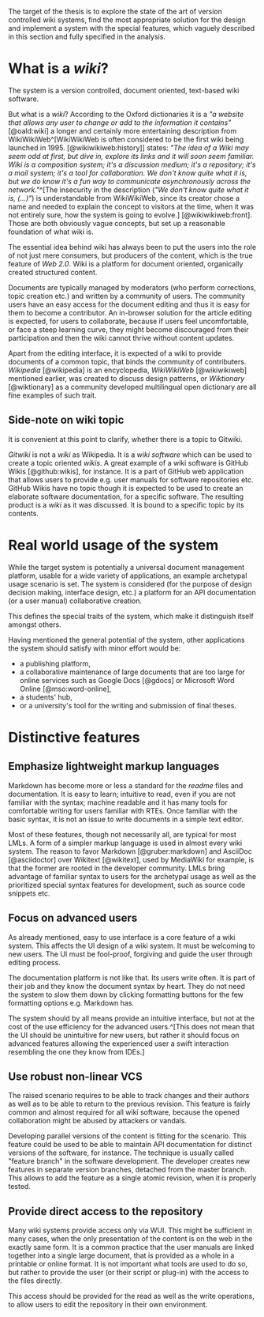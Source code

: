 The target of the thesis is to explore the state of the art of version controlled wiki systems,
find the most appropriate solution for the design and implement a system with the special features, which vaguely described in this section and fully specified in the analysis.

# What is a _wiki_?

The system is a version controlled, document oriented, text-based wiki software.

But what is a _wiki_? According to the Oxford dictionaries it is a _"a website that allows any user to change or add to the information it contains"_ [@oald:wiki] a longer and certainly more entertaining description from WikiWikiWeb^[WikiWikiWeb is often considered to be the first wiki being launched in 1995. [@wikiwikiweb:history]]
states: _"The idea of a Wiki may seem odd at first, but dive in, explore its links and it will soon seem familiar. Wiki is a composition system; it's a discussion medium; it's a repository; it's a mail system; it's a tool for collaboration. We don't know quite what it is, but we do know it's a fun way to communicate asynchronously across the network."_^[The insecurity in the description (_"We don't know quite what it is, (...)"_) is understandable from WikiWikiWeb, since its creator chose a name and needed to explain the concept to visitors at the time, when it was not entirely sure, how the system is going to evolve.] [@wikiwikiweb:front].
Those are both obviously vague concepts, but set up a reasonable foundation of what wiki is.

The essential idea behind wiki has always been to put the users into the role of not just mere consumers, but producers of the content, which is the true feature of _Web 2.0_.
Wiki is a platform for document oriented, organically created structured content.

Documents are typically managed by moderators (who perform corrections, topic creation etc.) and written by a community of users.
The community users have an easy access for the document editing and thus it is easy for them to become a contributor.
An in-browser solution for the article editing is expected, for users to collaborate,
because if users feel uncomfortable, or face a steep learning curve, they might become discouraged from their participation and then the wiki cannot thrive without content updates.

Apart from the editing interface, it is expected of a wiki to provide documents of a common topic, that binds the community of contributers.
_Wikipedia_ [@wikipedia] is an encyclopedia,
_WikiWikiWeb_ [@wikiwikiweb] mentioned earlier, was created to discuss design patterns,
or _Wiktionary_ [@wiktionary] as a community developed multilingual open dictionary are all fine examples of such trait.

## Side-note on wiki topic

It is convenient at this point to clarify, whether there is a topic to Gitwiki.

_Gitwiki_ is not a _wiki_ as Wikipedia.
It is a _wiki software_ which can be used to create a topic oriented _wikis_.
A great example of a wiki software is GitHub Wikis [@github:wikis], for instance.
It is a part of GitHub web application that allows users to provide e.g. user manuals for software repositories etc.
GitHub Wikis have no topic though it is expected to be used to create an elaborate software documentation, for a specific software.
The resulting product is a _wiki_ as it was discussed.
It is bound to a specific topic by its contents.


# Real world usage of the system

While the target system is potentially a universal document management platform, usable for a wide variety of applications,
an example archetypal usage scenario is set.
The system is considered (for the purpose of design decision making, interface design, etc.) a platform for an API documentation (or a user manual) collaborative creation.

This defines the special traits of the system, which make it distinguish itself amongst others.

Having mentioned the general potential of the system, other applications the system should satisfy with minor effort would be:

* a publishing platform,
* a collaborative maintenance of large documents that are too large for online services such as Google Docs [@gdocs] or Microsoft Word Online [@mso:word-online],
* a students' hub,
* or a university's tool for the writing and submission of final theses.


# Distinctive features

## Emphasize lightweight markup languages

Markdown has become more or less a standard for the _readme_ files and documentation.
It is easy to learn; intuitive to read, even if you are not familiar with the syntax; machine readable and it has many tools for comfortable writing for users familiar with RTEs.
Once familiar with the basic syntax, it is not an issue to write documents in a simple text editor.

Most of these features, though not necessarily all, are typical for most LMLs.
A form of a simpler markup language is used in almost every wiki system.
The reason to favor Markdown [@gruber:markdown] and AsciiDoc [@asciidoctor] over Wikitext [@wikitext], used by MediaWiki for example, is that the former are rooted in the developer community.
LMLs bring advantage of familiar syntax to users for the archetypal usage as well as the prioritized special syntax features for development, such as source code snippets etc.

## Focus on advanced users

As already mentioned, easy to use interface is a core feature of a wiki system.
This affects the UI design of a wiki system.
It must be welcoming to new users.
The UI must be fool-proof, forgiving and guide the user through editing process.

The documentation platform is not like that.
Its users write often.
It is part of their job and they know the document syntax by heart.
They do not need the system to slow them down by clicking formatting buttons for the few formatting options e.g. Markdown has.

The system should by all means provide an intuitive interface, but not at the cost of the use efficiency for the advanced users.^[This does not mean that the UI should be unintuitive for new users, but rather it should focus on advanced features allowing the experienced user a swift interaction resembling the one they know from IDEs.]

## Use robust non-linear VCS

The raised scenario requires to be able to track changes and their authors as well as to be able to return to the previous revision.
This feature is fairly common and almost required for all wiki software, because the opened collaboration might be abused by attackers or vandals.

Developing parallel versions of the content is fitting for the scenario.
This feature could be used to be able to maintain API documentation for distinct versions of the software, for instance.
The technique is usually called "feature branch" in the software development.
The developer creates new features in separate version branches, detached from the master branch.
This allows to add the feature as a single atomic revision, when it is properly tested.

## Provide direct access to the repository

Many wiki systems provide access only via WUI.
This might be sufficient in many cases, when the only presentation of the content is on the web in the exactly same form.
It is a common practice that the user manuals are linked together into a single large document, that is provided as a whole in a printable or online format.
It is not important what tools are used to do so, but rather to provide the user (or their script or plug-in) with the access to the files directly.

This access should be provided for the read as well as the write operations, to allow users to edit the repository in their own environment.
